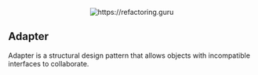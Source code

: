 <p align="center">
  <img title="https://refactoring.guru" src="https://refactoring.guru/images/patterns/content/adapter/adapter-en.png" />
</p>

## Adapter
Adapter is a structural design pattern that allows objects with incompatible interfaces to collaborate.

